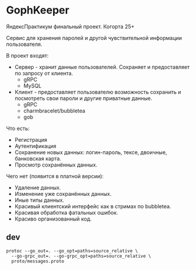 # GophKeeper

ЯндексПрактикум финальный проект. Когорта 25+

Сервис для хранения паролей и другой чувствительной информации пользователя.

В проект входят:
- Сервер - хранит данные пользователей. Сохраняет и предоставляет по запросу от клиента.
    - gRPC
    - MySQL
- Клиент - предоставляет пользователю возможность сохранить и посмотреть свои пароли и другие приватные данные.
    - gRPC
    - charmbracelet/bubbletea
    - gob

Что есть:
- Регистрация
- Аутентификация
- Сохранение новых данных: логин-пароль, тексе, двоичные, банковская карта.
- Просмотр сохранённых данных.

Чего нет (появится в платной версии):
- Удаление данных.
- Изменение уже сохранённых данных.
- Иные типы данных.
- Красивый клиентский интерфейс как в стримах по bubbletea.
- Красивая обработка фатальных ошибок.
- Красиво организованный код.


## dev

```shell
protoc --go_out=. --go_opt=paths=source_relative \
  --go-grpc_out=. --go-grpc_opt=paths=source_relative \
  proto/messages.proto
```

